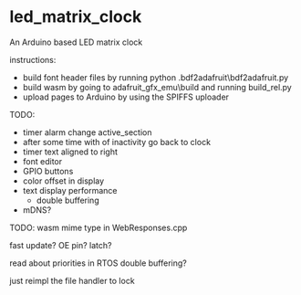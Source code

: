 # led_matrix_clock
An Arduino based LED matrix clock

instructions:
- build font header files by running python .bdf2adafruit\bdf2adafruit.py
- build wasm by going to adafruit_gfx_emu\build and running build_rel.py
- upload pages to Arduino by using the SPIFFS uploader


TODO:
- timer alarm change active_section
- after some time with of inactivity go back to clock
- timer text aligned to right
- font editor
- GPIO buttons
- color offset in display
- text display performance
    - double buffering
- mDNS?


TODO:
wasm mime type  in WebResponses.cpp

fast update?
OE pin?
latch?

read about priorities in RTOS
double buffering?

just reimpl the file handler to lock